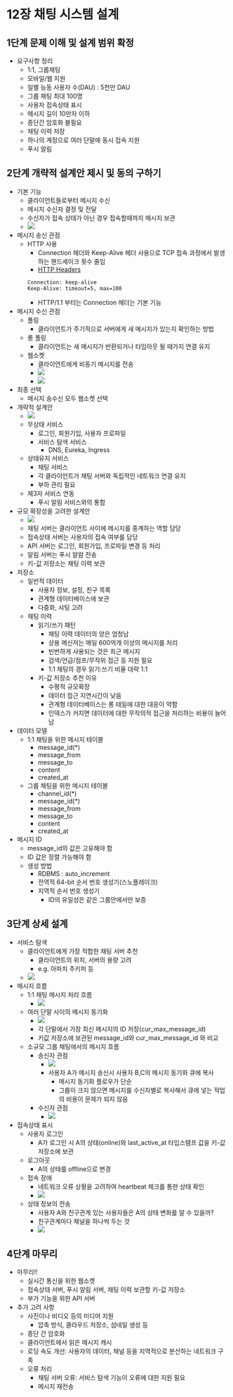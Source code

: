 # 12장 채팅 시스템 설계
## 1단계 문제 이해 및 설계 범위 확정
* 요구사항 정리
    - 1:1, 그룹채팅
    - 모바일/웹 지원
    - 일별 능동 사용자 수(DAU) : 5천만 DAU
    - 그룹 채팅 최대 100명
    - 사용자 접속상태 표시
    - 메시지 길이 10만자 이하
    - 종단간 암호화 불필요
    - 채팅 이력 저장
    - 하나의 계정으로 여러 단말에 동시 접속 지원
    - 푸시 알림
## 2단계 개략적 설계안 제시 및 동의 구하기
* 기본 기능
    - 클라이언트들로부터 메시지 수신
    - 메시지 수신자 결정 및 전달
    - 수신자가 접속 상태가 아닌 경우 접속할때까지 메시지 보관
    - ![](images/12/12-2.png)
* 메시지 송신 관점
    - HTTP 사용
        - Connection 헤더와 Keep-Alive 헤더 사용으로 TCP 접속 과정에서 발생하는 핸드세이크 횟수 줄임
        - [HTTP Headers](https://developer.mozilla.org/en-US/docs/Web/HTTP/Reference/Headers)
        ```
        Connection: keep-alive
        Keep-Alive: timeout=5, max=100
        ```
        - HTTP/1.1 부터는 Connection 헤더는 기본 기능
* 메시지 수신 관점
    - 폴링
        - 클라이언트가 주기적으로 서버에게 새 메시지가 있는지 확인하는 방법
    - 롱 폴링
        - 클라이언트는 새 메시지가 반환되거나 타임아웃 될 때가지 연결 유지
    - 웹소켓
        - 클라이언트에게 비동기 메시지를 전송
        - ![](images/12/12-5.png)
        - ![](images/12/polling_vs_websocket.png)
* 최종 선택
    - 메시지 송수신 모두 웹소켓 선택
* 개략적 설계안
    - ![](images/12/12-7.png)
    - 무상태 서비스
        - 로그인, 회원기입, 사용자 프로파일
        - 서비스 탐색 서비스
            - DNS, Eureka, Ingress
    - 상태유지 서비스
        - 채팅 서비스
        - 각 클라이언트가 채팅 서버와 독립적인 네트워크 연결 유지
        - 부하 관리 필요
    - 제3자 서비스 연동
        - 푸시 알림 서비스와의 통합
* 규모 확장성을 고려한 설계안
    - ![](images/12/12-8.png)
    - 채팅 서버는 클라이언트 사이에 메시지를 중계하는 역할 담당
    - 접속상태 서버는 사용자의 접속 여부를 담당
    - API 서버는 로그인, 회원가입, 프로파일 변경 등 처리
    - 알림 서버는 푸시 알람 전송
    - 키-값 저장소는 채팅 이력 보관
* 저장소
    - 일반적 데이터
        - 사용자 정보, 설정, 친구 목록
        - 관계형 데이터베이스에 보관
        - 다중화, 샤팅 고려
    - 채팅 이력
        - 읽기/쓰기 패턴
            - 채팅 이력 데이터의 양은 엄청남
            - 상용 메신저는 매일 600억개 이상의 메시지를 처리
            - 빈번하게 사용되는 것은 최근 메시지
            - 검색/언급/점프/무작위 접근 등 지원 필요
            - 1:1 채팅의 경우 읽기:쓰기 비율 대략 1:1
        - 키-값 저장소 추천 이유
            - 수평적 규모확장
            - 데이터 접근 지연시간이 낮음
            - 관계형 데이터베이스는 롱 테일에 대한 대응이 약함
            - 인덱스가 커지면 데이터에 대한 무작의적 접근을 처리하는 비용이 늘어남
* 데이터 모델
    - 1:1 채팅을 위한 메시지 테이블
        - message_id(*)
        - message_from
        - message_to
        - content
        - created_at
    - 그룹 채팅을 위한 메시지 테이블
        - channel_id(*)
        - message_id(*)
        - message_from
        - message_to
        - content
        - created_at
* 메시지 ID
    - message_id의 값은 고유해야 함
    - ID 값은 정렬 가능해야 함
    - 생성 방법
        - RDBMS : auto_increment
        - 전역적 64-bit 순서 번호 생성기(스노플레이크)
        - 지역적 순서 번호 생성기
            - ID의 유일성은 같은 그룹안에서만 보증
## 3단계 상세 설계
* 서비스 탐색
    - 클라이언트에게 가장 적합한 채팅 서버 추천
        - 클라이언트의 위치, 서버의 용량 고려
        - e.g. 아파치 주키퍼 등
    - ![](images/12/12-11.png)
* 메시지 흐름
    - 1:1 채팅 메시지 처리 흐름
        - ![](images/12/12-12.png)
    - 여러 단말 사이의 메시지 동기화
        - ![](images/12/12-13.png)
        - 각 단말에서 가장 최신 메시지의 ID 저장(cur_max_message_id)
        - 키값 저장소에 보관된 message_id와 cur_max_message_id 와 비교
    - 소규모 그룹 채팅에서의 메시지 흐름
        - 송신자 관점
            - ![](images/12/12-14.png)
            - 사용자 A가 메시지 송신시 사용자 B,C의 메시지 동기화 큐에 복사
                - 메시지 동기화 플로우가 단순
                - 그룹이 크지 않으면 메시지를 수신자별로 복사해서 큐에 넣는 작업의 비용이 문제가 되지 않음
        - 수신자 관점
            - ![](images/12/12-15.png)
* 접속상태 표시
    - 사용자 로그인
        - A가 로그인 시 A의 상태(online)와 last_active_at 타입스탬프 값을 키-값 저장소에 보관
    - 로그아웃
        - A의 상태를 offline으로 변경
    - 접속 장애
        - 네트워크 오류 상황을 고려하여 heartbeat 체크를 통한 상태 확인
        - ![](images/12/12-18.png)
    - 상태 정보의 전송
        - 사용자 A와 친구관계 있는 사용자들은 A의 상태 변화를 알 수 있을까?
        - 친구관계마다 채널을 하나씩 두는 것
        - ![](images/12/12-19.png)
## 4단계 마무리
* 마무리!!
    - 실시간 통신을 위한 웹소켓
    - 접속상태 서버, 푸시 알림 서버, 채팅 이력 보관할 키-값 저장소
    - 부가 기능을 위한 API 서버
* 추가 고려 사항
    - 사진이나 비디오 등의 미디어 지원
        - 압축 방식, 클라우드 저장소, 섬네일 생성 등
    - 종단 간 암호화
    - 클라이언트에서 읽은 메시지 캐시
    - 로딩 속도 개선: 사용자의 데이터, 채널 등을 지역적으로 분산하는 네트워크 구축
    - 오류 처리
        - 채팅 서버 오류: 서비스 탐색 기능이 오류에 대한 지원 필요
        - 메시지 재전송